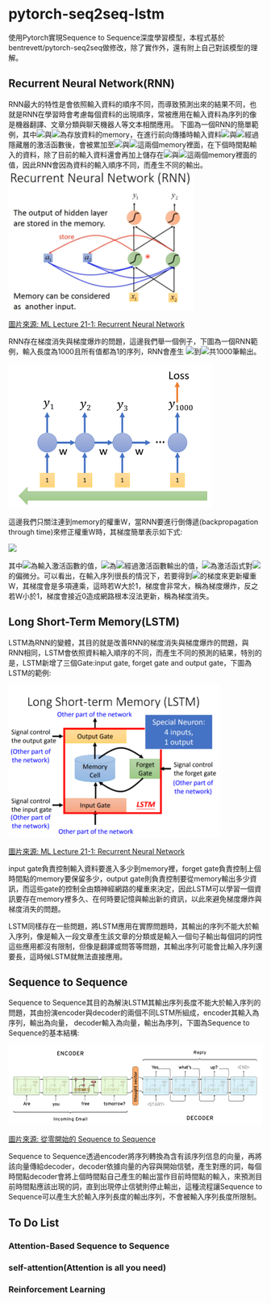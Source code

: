 # pytorch-seq2seq-lstm
使用Pytorch實現Sequence to Sequence深度學習模型，本程式基於bentrevett/pytorch-seq2seq做修改，除了實作外，還有附上自己對該模型的理解。
## Recurrent Neural Network(RNN)
RNN最大的特性是會依照輸入資料的順序不同，而導致預測出來的結果不同，也就是RNN在學習時會考慮每個資料的出現順序，常被應用在輸入資料為序列的像是機器翻譯、文章分類與聊天機器人等文本相關應用。
下圖為一個RNN的簡單範例，其中<img src="http://chart.googleapis.com/chart?cht=tx&chl= a_{1}" style="border:none;">與<img src="http://chart.googleapis.com/chart?cht=tx&chl= a_{2}" style="border:none;">為存放資料的memory，在進行前向傳播時輸入資料<img src="http://chart.googleapis.com/chart?cht=tx&chl= x_{1}" style="border:none;">與<img src="http://chart.googleapis.com/chart?cht=tx&chl= x_{2}" style="border:none;">經過隱藏層的激活函數後，會被累加至<img src="http://chart.googleapis.com/chart?cht=tx&chl= a_{1}" style="border:none;">與<img src="http://chart.googleapis.com/chart?cht=tx&chl= a_{2}" style="border:none;">這兩個memory裡面，在下個時間點輸入的資料，除了目前的輸入資料還會再加上儲存在<img src="http://chart.googleapis.com/chart?cht=tx&chl= a_{1}" style="border:none;">與<img src="http://chart.googleapis.com/chart?cht=tx&chl= a_{2}" style="border:none;">這兩個memory裡面的值，因此RNN會因為資料的輸入順序不同，而產生不同的輸出。
<img width="367" height="278" src="/image/RNN.png">

<a href="https://www.youtube.com/watch?v=xCGidAeyS4M&ab_channel=Hung-yiLee/">圖片來源: ML Lecture 21-1: Recurrent Neural Network</a>

RNN存在梯度消失與梯度爆炸的問題，這邊我們舉一個例子，下圖為一個RNN範例，輸入長度為1000且所有值都為1的序列，RNN會產生
<img src="http://chart.googleapis.com/chart?cht=tx&chl= y_{1}" style="border:none;">到<img src="http://chart.googleapis.com/chart?cht=tx&chl= y_{1000}" style="border:none;">共1000筆輸出。

<img width="404" height="286" src="/image/rnn_problem_example.png">

這邊我們只關注連到memory的權重W，當RNN要進行倒傳遞(backpropagation through time)來修正權重W時，其梯度簡單表示如下式:

<img src="http://chart.googleapis.com/chart?cht=tx&chl= \frac{\partial{a_{999}}}{\partial{z_1}}=f'(z_{999})wf'(z_{998})w...f'(z_{1})" style="border:none;">

其中<img src="http://chart.googleapis.com/chart?cht=tx&chl= z_i" style="border:none;">為輸入激活函數的值，<img src="http://chart.googleapis.com/chart?cht=tx&chl= a_i" style="border:none;">為<img src="http://chart.googleapis.com/chart?cht=tx&chl= z_i" style="border:none;">經過激活函數輸出的值，<img src="http://chart.googleapis.com/chart?cht=tx&chl= f'(z_i)" style="border:none;">為激活函式對<img src="http://chart.googleapis.com/chart?cht=tx&chl= z_i" style="border:none;">的偏微分。可以看出，在輸入序列很長的情況下，若要得到<img src="http://chart.googleapis.com/chart?cht=tx&chl= z_1" style="border:none;">的梯度來更新權重W，其梯度會是多項連乘，這時若W大於1，梯度會非常大，稱為梯度爆炸，反之若W小於1，梯度會接近0造成網路根本沒法更新，稱為梯度消失。

## Long Short-Term Memory(LSTM)  
LSTM為RNN的變體，其目的就是改善RNN的梯度消失與梯度爆炸的問題，與RNN相同，LSTM會依照資料輸入順序的不同，而產生不同的預測的結果，特別的是，LSTM新增了三個Gate:input gate, forget gate and output gate，下圖為LSTM的範例:

<img width="419" height="302" src="/image/LSTM.png">

<a href="https://www.youtube.com/watch?v=xCGidAeyS4M&ab_channel=Hung-yiLee/">圖片來源: ML Lecture 21-1: Recurrent Neural Network</a>

input gate負責控制輸入資料要進入多少到memory裡，forget gate負責控制上個時間點的memory要保留多少，output gate則負責控制要從memory輸出多少資訊，而這些gate的控制全由類神經網路的權重來決定，因此LSTM可以學習一個資訊要存在memory裡多久、在何時要記憶與輸出新的資訊，以此來避免梯度爆炸與梯度消失的問題。

LSTM同樣存在一些問題，將LSTM應用在實際問題時，其輸出的序列不能大於輸入序列，像是輸入一段文章產生該文章的分類或是輸入一個句子輸出每個詞的詞性這些應用都沒有限制，但像是翻譯或問答等問題，其輸出序列可能會比輸入序列還要長，這時候LSTM就無法直接應用。

## Sequence to Sequence
Sequence to Sequence其目的為解決LSTM其輸出序列長度不能大於輸入序列的問題，其由扮演encoder與decoder的兩個不同LSTM所組成，encoder其輸入為序列，輸出為向量，
decoder輸入為向量，輸出為序列，下圖為Sequence to Sequence的基本結構:

<img width="528" height="159" src="/image/seq2seq.png">

<a href="http://zake7749.github.io/2017/09/28/Sequence-to-Sequence-tutorial/">圖片來源: 從零開始的 Sequence to Sequence</a>

Sequence to Sequence透過encoder將序列轉換為含有該序列信息的向量，再將該向量傳給decoder，decoder依據向量的內容與開始信號，產生對應的詞，每個時間點decoder會將上個時間點自己產生的輸出當作目前時間點的輸入，來預測目前時間點應該出現的詞，直到出現停止信號則停止輸出，這種流程讓Sequence to Sequence可以產生大於輸入序列長度的輸出序列，不會被輸入序列長度所限制。

## To Do List
### Attention-Based Sequence to Sequence
### self-attention(Attention is all you need)
### Reinforcement Learning
